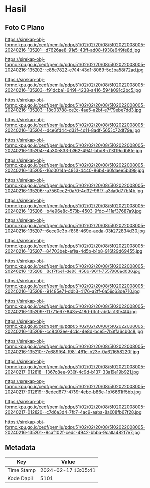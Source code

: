 # Hasil

## Foto C Plano

https://sirekap-obj-formc.kpu.go.id/cedf/pemilu/pdpr/51/02/02/20/08/5102022008005-20240216-135201--d7626ae8-91e5-43ff-ad08-f930e649fe8d.jpg

https://sirekap-obj-formc.kpu.go.id/cedf/pemilu/pdpr/51/02/02/20/08/5102022008005-20240216-135202--c85c7822-e704-43d1-8069-5c2ba58f72ad.jpg

https://sirekap-obj-formc.kpu.go.id/cedf/pemilu/pdpr/51/02/02/20/08/5102022008005-20240216-135203--f91dcba1-6491-4238-a416-594b091c2bc5.jpg

https://sirekap-obj-formc.kpu.go.id/cedf/pemilu/pdpr/51/02/02/20/08/5102022008005-20240216-135203--18c03788-ce2c-4ae5-a2bf-e7f79ebe7dd3.jpg

https://sirekap-obj-formc.kpu.go.id/cedf/pemilu/pdpr/51/02/02/20/08/5102022008005-20240216-135204--dce6fd44-d33f-4d11-8adf-5653c72df79e.jpg

https://sirekap-obj-formc.kpu.go.id/cedf/pemilu/pdpr/51/02/02/20/08/5102022008005-20240216-135204--4a30e833-b362-4941-bbd8-d13f19cdb8fe.jpg

https://sirekap-obj-formc.kpu.go.id/cedf/pemilu/pdpr/51/02/02/20/08/5102022008005-20240216-135205--16c0014a-4953-4440-86b4-60fdaee5b399.jpg

https://sirekap-obj-formc.kpu.go.id/cedf/pemilu/pdpr/51/02/02/20/08/5102022008005-20240216-135206--a7560cc2-0a70-4d32-96f7-a3da0d77bf4b.jpg

https://sirekap-obj-formc.kpu.go.id/cedf/pemilu/pdpr/51/02/02/20/08/5102022008005-20240216-135206--b4e96e8c-578b-4503-9fdc-411ef37687a9.jpg

https://sirekap-obj-formc.kpu.go.id/cedf/pemilu/pdpr/51/02/02/20/08/5102022008005-20240216-135207--6ece0c3b-f866-469e-aeda-03b272834d30.jpg

https://sirekap-obj-formc.kpu.go.id/cedf/pemilu/pdpr/51/02/02/20/08/5102022008005-20240216-135207--84703beb-ef8a-4d5b-b1b8-916f29d69455.jpg

https://sirekap-obj-formc.kpu.go.id/cedf/pemilu/pdpr/51/02/02/20/08/5102022008005-20240216-135208--8cf7fbe1-de96-458b-961f-7557986ad036.jpg

https://sirekap-obj-formc.kpu.go.id/cedf/pemilu/pdpr/51/02/02/20/08/5102022008005-20240216-135208--91485e71-ddb3-4176-a2ff-6a59c63de710.jpg

https://sirekap-obj-formc.kpu.go.id/cedf/pemilu/pdpr/51/02/02/20/08/5102022008005-20240216-135209--11771e67-8435-418d-b1cf-ab0ab13fe4f4.jpg

https://sirekap-obj-formc.kpu.go.id/cedf/pemilu/pdpr/51/02/02/20/08/5102022008005-20240216-135209--cc8403ee-4cdc-4e8d-bce5-7b6ffa6cb0c8.jpg

https://sirekap-obj-formc.kpu.go.id/cedf/pemilu/pdpr/51/02/02/20/08/5102022008005-20240216-135210--7e689f64-f98f-461e-b23e-0a621658220f.jpg

https://sirekap-obj-formc.kpu.go.id/cedf/pemilu/pdpr/51/02/02/20/08/5102022008005-20240217-012818--1367c8ee-930f-4c9d-b137-33a16e19b921.jpg

https://sirekap-obj-formc.kpu.go.id/cedf/pemilu/pdpr/51/02/02/20/08/5102022008005-20240217-012819--8eded677-4759-4ebc-b86e-1b76661ff5bb.jpg

https://sirekap-obj-formc.kpu.go.id/cedf/pemilu/pdpr/51/02/02/20/08/5102022008005-20240217-012820--c7d6a3d4-7fb7-4ac9-aaba-8a008fb67f28.jpg

https://sirekap-obj-formc.kpu.go.id/cedf/pemilu/pdpr/51/02/02/20/08/5102022008005-20240216-135201--8caf102f-cedd-4942-bbba-9ca0a482f7e7.jpg


## Metadata

| Key        | Value               |
| ---------- | ------------------- |
| Time Stamp | 2024-02-17 13:05:41 |
| Kode Dapil | 5101                |



